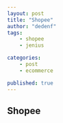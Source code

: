 ```yaml
---
layout: post
title: "Shopee"
author: "dedenf"
tags:
    - shopee
    - jenius

categories:
    - post
    - ecommerce

published: true
---
```


## Shopee